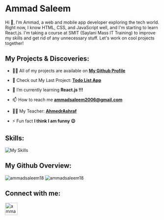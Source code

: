 # Ammad Saleem

Hi 👋, I'm Ammad, a web and mobile app developer exploring the tech world. Right now, I know HTML, CSS, and JavaScript well, and I'm starting to learn React.js. I'm taking a course at SMIT (Saylani Mass IT Training) to improve my skills and get rid of any unnecessary stuff. Let's work on cool projects together!

## My Projects & Discoveries:

- 👨‍💻 All of my projects are available on **[My Github Profile](https://github.com/ammadsaleem18?tab=repositories)**
  
- 🔭 Check out My Last Project: **[Todo List App](https://github.com/ammadsaleem18/Todo-List)**

- 🌱 I’m currently learning **React.js !!!**

- 📫 How to reach me **ammadsaleem2006@gmail.com**

- 🧑‍🏫 My Teacher: **[AhmedrAshraf](https://github.com/AhmedrAshraf)**

- ⚡ Fun fact **I think I am funny 😉**

## Skills:
![My Skills](https://skillicons.dev/icons?i=js,html,css,react,nodejs,github,bootstrap,tailwind,ps,figma)

## My Github Overview:
<img align="center" src="https://github-readme-stats.vercel.app/api/top-langs?username=ammadsaleem18&show_icons=true&locale=en&layout=compact" alt="ammadsaleem18" />
<img align="center" src="https://github-readme-stats.vercel.app/api?username=ammadsaleem18&show_icons=true" alt="ammadsaleem18" />

## Connect with me:
<a href="https://github.com/ammadsaleem15" target="blank"><img align="center" src="https://static-00.iconduck.com/assets.00/github-light-icon-2048x1998-m3c0rgap.png" alt="ammadsaleem15" height="40" width="40" /></a>
